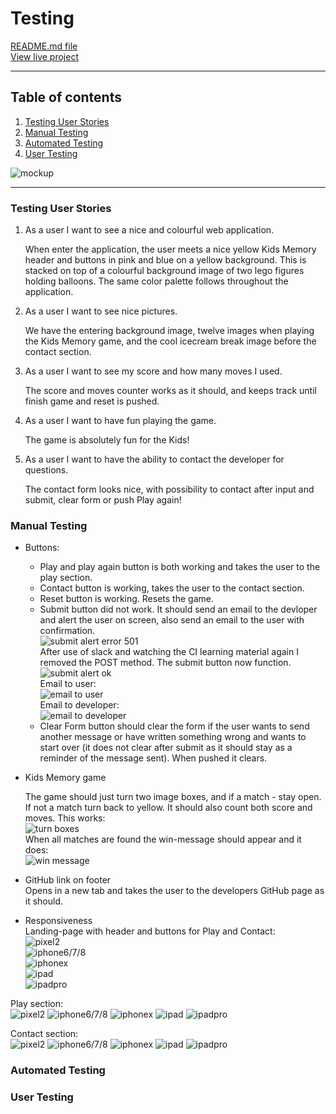 # Testing #    

[README.md file](README.md)  
[View live project]()  

---  

## Table of contents ##  

1. [Testing User Stories](#Testing-User-Stories)  
2. [Manual Testing](#Manual-Testing)  
3. [Automated Testing](#Automated-Testing)  
4. [User Testing](#User-Testing)  

![mockup](assets/test-files/mockups/mocup2.png)  

---

### Testing User Stories ###  

1. As a user I want to see a nice and colourful web application.  
    
    When enter the application, the user meets a nice yellow Kids Memory header and buttons in pink and blue on a yellow background. This is stacked on top of a colourful background image of two lego figures holding balloons. The same color palette follows throughout the application.  
2. As a user I want to see nice pictures.  
  
    We have the entering background image, twelve images when playing the Kids Memory game, and the cool icecream break image before the contact section.  
3.  As a user I want to see my score and how many moves I used.  
    
    The score and moves counter works as it should, and keeps track until finish game and reset is pushed.  
4.  As a user I want to have fun playing the game.  
    
    The game is absolutely fun for the Kids!  
5.  As a user I want to have the ability to contact the developer for questions.  
    
    The contact form looks nice, with possibility to contact after input and submit, clear form or push Play again! 

    

### Manual Testing ###  

* Buttons:  
    * Play and play again button is both working and takes the user to the play section.  
    * Contact button is working, takes the user to the contact section.  
    * Reset button is working. Resets the game.  
    * Submit button did not work. It should send an email to the devloper and alert the user on screen, also send an email to the user with confirmation.  
    ![submit alert error 501](assets/test-files/manuel/submit_alert_error_501.png)  
    After use of slack and watching the CI learning material again I removed the POST method. The submit button now function.  
    ![submit alert ok](assets/test-files/manuel/submit_alert.png)  
    Email to user:  
    ![email to user](assets/test-files/manuel/email_to_user.png)  
    Email to developer:  
    ![email to developer](assets/test-files/manuel/email_to_developer.png)  
    * Clear Form button should clear the form if the user wants to send another message or have written something wrong and wants to start over (it does not clear after submit as it should stay as a reminder of the message sent). When pushed it clears.

* Kids Memory game

  The game should just turn two image boxes, and if a match - stay open. If not a match turn back to yellow. It should also count both score and moves. This works:  
  ![turn boxes](assets/test-files/manuel/turn_boxes_score_moves.png)  
  When all matches are found the win-message should appear and it does:  
  ![win message](assets/test-files/manuel/win_message.png)  

* GitHub link on footer  
Opens in a new tab and takes the user to the developers GitHub page as it should.  

* Responsiveness  
Landing-page with header and buttons for Play and Contact:  
![pixel2](assets/test-files/manuel/landing_page/pixel2.png)  
![iphone6/7/8](assets/test-files/manuel/landing_page/iphone6_7_8.png)  
![iphonex](assets/test-files/manuel/landing_page/iphonex.png)  
![ipad](/workspace/ms2-kids-memory-game/assets/test-files/manuel/landing_page/ipad.png)  
![ipadpro](assets/test-files/manuel/landing_page/ipadpro.png)  

Play section:  
![pixel2](assets/test-files/manuel/play_section/pixel2.png)
![iphone6/7/8](assets/test-files/manuel/play_section/iphone6_7_8.png)
![iphonex](assets/test-files/manuel/play_section/iphonex.png)
![ipad](assets/test-files/manuel/play_section/ipad.png)
![ipadpro](assets/test-files/manuel/play_section/ipadpro.png)  

Contact section:  
![pixel2](assets/test-files/manuel/contact_section/pixel2.png)
![iphone6/7/8](assets/test-files/manuel/contact_section/iphone6_7_8.png)
![iphonex](assets/test-files/manuel/contact_section/iphonex.png)
![ipad](assets/test-files/manuel/contact_section/ipad.png)
![ipadpro](assets/test-files/manuel/contact_section/ipadpro.png)


### Automated Testing ###  

### User Testing ###